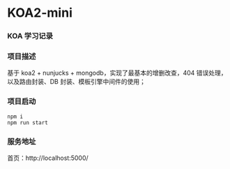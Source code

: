 # KOA2-mini

### KOA 学习记录

### 项目描述

基于 koa2 + nunjucks + mongodb，实现了最基本的增删改查，404 错误处理，以及路由封装、DB 封装、模板引擎中间件的使用；

### 项目启动

```
npm i
npm run start
```

### 服务地址

首页：http://localhost:5000/
